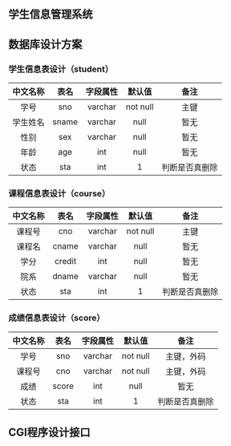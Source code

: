 ## 学生信息管理系统

## 数据库设计方案

### 学生信息表设计（student）

中文名称| 表名| 字段属性| 默认值| 备注
:-----:|:----:|:------:|:----:|:-----:
学号|sno|varchar|not null|主键
学生姓名|sname|varchar|null|暂无
性别|sex|varchar|null|暂无
年龄|age|int|null|暂无
状态|sta|int|1|判断是否真删除

### 课程信息表设计（course）
中文名称| 表名| 字段属性| 默认值| 备注
:-----:|:----:|:------:|:----:|:-----:
课程号|cno|varchar|not null|主键
课程名|cname|varchar|null|暂无
学分|credit|int|null|暂无
院系|dname|varchar|null|暂无
状态|sta|int|1|判断是否真删除

### 成绩信息表设计（score）
中文名称| 表名| 字段属性| 默认值| 备注
:-----:|:----:|:------:|:----:|:-----:
学号|sno|varchar|not null|主键，外码
课程号|cno|varchar|not null|主键，外码
成绩|score|int|null|暂无
状态|sta|int|1|判断是否真删除

## CGI程序设计接口


